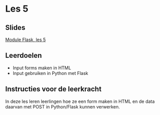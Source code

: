 # Les 5

## Slides

[Module Flask, les 5](https://slides.com/felienne/pidk-k4-m1-l5)

## Leerdoelen

* Input forms maken in HTML
* Input gebruiken in Python met Flask

## Instructies voor de leerkracht

In deze les leren leerlingen hoe ze een form maken in HTML en de data daarvan met POST in Python/Flask kunnen verwerken.

